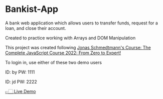 # Bankist-App
<p> A bank web application which allows users to transfer funds, request for a loan, and close their account. </p>
<p> Created to practice working with Arrays and DOM Manipulation </p>
<p>This project was created following <a href="https://www.udemy.com/course/the-complete-javascript-course/">Jonas Schmedtmann's Course: The Complete JavaScript Course 2022: From Zero to Expert!</a></p>
<p>To login in, use either of these two demo users</p>
<p>ID: by PW: 1111</p>
<p>ID: jd PW: 2222</p>
<a href="https://xyzuka.github.io/Bankist-App/"> 👉🏻 Live Demo</a>
